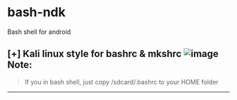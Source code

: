 # bash-ndk

Bash shell for android

[+] Kali linux style for bashrc & mkshrc
![image](./images/images.png)
Note:
---
> If you in bash shell, just copy /sdcard/.bashrc to your HOME folder
---
